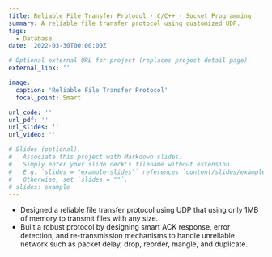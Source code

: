 ```yaml
---
title: Reliable File Transfer Protocol · C/C++ · Socket Programming 
summary: A reliable file transfer protocol using customized UDP.
tags:
  - Database
date: '2022-03-30T00:00:00Z'

# Optional external URL for project (replaces project detail page).
external_link: ''

image:
  caption: 'Reliable File Transfer Protocol'
  focal_point: Smart

url_code: ''
url_pdf: ''
url_slides: ''
url_video: ''

# Slides (optional).
#   Associate this project with Markdown slides.
#   Simply enter your slide deck's filename without extension.
#   E.g. `slides = "example-slides"` references `content/slides/example-slides.md`.
#   Otherwise, set `slides = ""`.
# slides: example
---
```

+ Designed a reliable file transfer protocol using UDP that using only 1MB of memory to transmit files with any size.
+ Built a robust protocol by designing smart ACK response, error detection, and re-transmission mechanisms to handle unreliable network such as packet delay, drop, reorder, mangle, and duplicate.